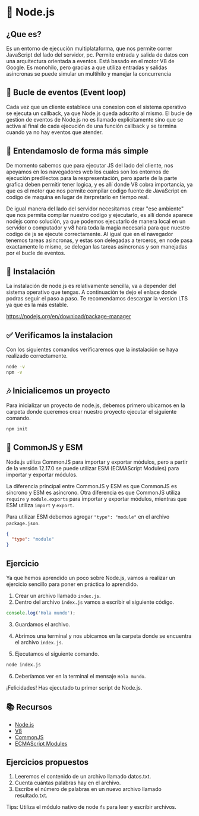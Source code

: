 # 🔨 Node.js

## ¿Que es?

Es un entorno de ejecuciòn multiplataforma, que nos permite correr JavaScript del lado del servidor, pc.
Permite entrada y salida de datos con una arquitectura orientada a eventos. Está basado en el motor V8 de Google. Es monohilo, pero gracias a que utiliza entradas y salidas asincronas se puede simular un multihilo y manejar la concurrencia

## 🔁 Bucle de eventos (Event loop)

Cada vez que un cliente establece una conexion con el sistema operativo se ejecuta un callback, ya que Node.js queda adscrito al mismo. El bucle de gestion de eventos de Node.js no es llamado explicitamente sino que se activa al final de cada ejecución de una función callback y se termina cuando ya no hay eventos que atender. 

## 📝 Entendamoslo de forma más simple

De momento sabemos que para ejecutar JS del lado del cliente, nos apoyamos en los navegadores web los cuales son los entornos de ejecución predilectos para la respresentación, pero aparte de la parte grafica deben permitir tener logica, y es allí donde V8 cobra importancia, ya que es el motor que nos permite compilar codigo fuente de JavaScript en codigo de maquina en lugar de iterpretarlo en tiempo real.

De igual manera del lado del servidor necesitamos crear "ese ambiente" que nos permita compilar nuestro codigo y ejecutarlo, es allí donde aparece nodejs como solución, ya que podemos ejecutarlo de manera local en un servidor o computador y v8 hara toda la magia necesaria para que nuestro codigo de js se ejecute correctamente. Al igual que en el navegador tenemos tareas asincronas, y estas son delegadas a terceros, en node pasa exactamente lo mismo, se delegan las tareas asincronas y son manejadas por el bucle de eventos.

## 🔩 Instalación

La instalación de node.js es relativamente sencilla, va a depender del sistema operativo que tengas.
A continuación te dejo el enlace donde podras seguir el paso a paso.
Te recomendamos descargar la version LTS ya que es la más estable.

https://nodejs.org/en/download/package-manager

## ✅ Verificamos la instalacion

Con los siguientes comandos verificaremos que la instalación se haya realizado correctamente.

```bash
node -v
npm -v
```

## 🎶 Inicialicemos un proyecto

Para inicializar un proyecto de node.js, debemos primero ubicarnos en la carpeta donde queremos crear nuestro proyecto ejecutar el siguiente comando.

```bash
npm init
```

## 🥊 CommonJS y ESM

Node.js utiliza CommonJS para importar y exportar módulos, pero a partir de la versión 12.17.0 se puede utilizar ESM (ECMAScript Modules) para importar y exportar módulos.

La diferencia principal entre CommonJS y ESM es que CommonJS es síncrono y ESM es asíncrono. Otra diferencia es que CommonJS utiliza `require` y `module.exports` para importar y exportar módulos, mientras que ESM utiliza `import` y `export`.

Para utilizar ESM debemos agregar `"type": "module"` en el archivo `package.json`.

```json
{
  "type": "module"
}
```

## Ejercicio

Ya que hemos aprendido un poco sobre Node.js, vamos a realizar un ejercicio sencillo para poner en práctica lo aprendido.

1. Crear un archivo llamado `index.js`.
2. Dentro del archivo `index.js` vamos a escribir el siguiente código.

```js
console.log('Hola mundo');
```

3. Guardamos el archivo.

4. Abrimos una terminal y nos ubicamos en la carpeta donde se encuentra el archivo `index.js`.

5. Ejecutamos el siguiente comando.

```bash
node index.js
```

6. Deberíamos ver en la terminal el mensaje `Hola mundo`.

¡Felicidades! Has ejecutado tu primer script de Node.js.

## 📚 Recursos

- [Node.js](https://nodejs.org)
- [V8](https://v8.dev)
- [CommonJS](https://requirejs.org/docs/commonjs.html)
- [ECMAScript Modules](https://nodejs.org/api/esm.html)

## Ejercicios propuestos

1. Leeremos el contenido de un archivo llamado datos.txt.
2. Cuenta cuántas palabras hay en el archivo.
3. Escribe el número de palabras en un nuevo archivo llamado resultado.txt.

Tips: Utiliza el módulo nativo de node `fs` para leer y escribir archivos.
